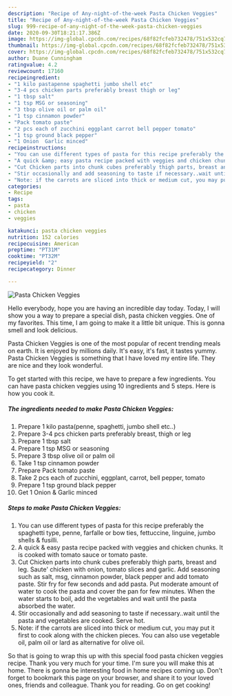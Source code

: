 ```yaml
---
description: "Recipe of Any-night-of-the-week Pasta Chicken Veggies"
title: "Recipe of Any-night-of-the-week Pasta Chicken Veggies"
slug: 999-recipe-of-any-night-of-the-week-pasta-chicken-veggies
date: 2020-09-30T18:21:17.386Z
image: https://img-global.cpcdn.com/recipes/68f82fcfeb732478/751x532cq70/pasta-chicken-veggies-recipe-main-photo.jpg
thumbnail: https://img-global.cpcdn.com/recipes/68f82fcfeb732478/751x532cq70/pasta-chicken-veggies-recipe-main-photo.jpg
cover: https://img-global.cpcdn.com/recipes/68f82fcfeb732478/751x532cq70/pasta-chicken-veggies-recipe-main-photo.jpg
author: Duane Cunningham
ratingvalue: 4.2
reviewcount: 17160
recipeingredient:
- "1 kilo pastapenne spaghetti jumbo shell etc"
- "3-4 pcs chicken parts preferably breast thigh or leg"
- "1 tbsp salt"
- "1 tsp MSG or seasoning"
- "3 tbsp olive oil or palm oil"
- "1 tsp cinnamon powder"
- "Pack tomato paste"
- "2 pcs each of zucchini eggplant carrot bell pepper tomato"
- "1 tsp ground black pepper"
- "1 Onion  Garlic minced"
recipeinstructions:
- "You can use different types of pasta for this recipe preferably the spaghetti type, penne, farfalle or bow ties, fettuccine, linguine, jumbo shells &amp; fusilli."
- "A quick &amp; easy pasta recipe packed with veggies and chicken chunks. It is cooked with tomato sauce or tomato paste."
- "Cut Chicken parts into chunk cubes preferably thigh parts, breast and leg. Saute&#39; chicken with onion, tomato slices and garlic. Add seasoning such as salt, msg, cinnamon powder, black pepper and add tomato paste. Stir fry for few seconds and add pasta. Put moderate amount of water to cook the pasta and cover the pan for few minutes. When the water starts to boil, add the vegetables and wait until the pasta absorbed the water."
- "Stir occasionally and add seasoning to taste if necessary..wait until the pasta and vegetables are cooked. Serve hot."
- "Note: if the carrots are sliced into thick or medium cut, you may put it first to cook along with the chicken pieces. You can also use vegetable oil, palm oil or lard as alternative for olive oil."
categories:
- Recipe
tags:
- pasta
- chicken
- veggies

katakunci: pasta chicken veggies 
nutrition: 152 calories
recipecuisine: American
preptime: "PT31M"
cooktime: "PT32M"
recipeyield: "2"
recipecategory: Dinner

---
```



![Pasta Chicken Veggies](https://img-global.cpcdn.com/recipes/68f82fcfeb732478/751x532cq70/pasta-chicken-veggies-recipe-main-photo.jpg)

Hello everybody, hope you are having an incredible day today. Today, I will show you a way to prepare a special dish, pasta chicken veggies. One of my favorites. This time, I am going to make it a little bit unique. This is gonna smell and look delicious.

Pasta Chicken Veggies is one of the most popular of recent trending meals on earth. It is enjoyed by millions daily. It's easy, it's fast, it tastes yummy. Pasta Chicken Veggies is something that I have loved my entire life. They are nice and they look wonderful.




To get started with this recipe, we have to prepare a few ingredients. You can have pasta chicken veggies using 10 ingredients and 5 steps. Here is how you cook it.

<!--inarticleads1-->

##### The ingredients needed to make Pasta Chicken Veggies:

1. Prepare 1 kilo pasta(penne, spaghetti, jumbo shell etc..)
1. Prepare 3-4 pcs chicken parts preferably breast, thigh or leg
1. Prepare 1 tbsp salt
1. Prepare 1 tsp MSG or seasoning
1. Prepare 3 tbsp olive oil or palm oil
1. Take 1 tsp cinnamon powder
1. Prepare Pack tomato paste
1. Take 2 pcs each of zucchini, eggplant, carrot, bell pepper, tomato
1. Prepare 1 tsp ground black pepper
1. Get 1 Onion &amp; Garlic minced




<!--inarticleads2-->

##### Steps to make Pasta Chicken Veggies:

1. You can use different types of pasta for this recipe preferably the spaghetti type, penne, farfalle or bow ties, fettuccine, linguine, jumbo shells &amp; fusilli.
1. A quick &amp; easy pasta recipe packed with veggies and chicken chunks. It is cooked with tomato sauce or tomato paste.
1. Cut Chicken parts into chunk cubes preferably thigh parts, breast and leg. Saute&#39; chicken with onion, tomato slices and garlic. Add seasoning such as salt, msg, cinnamon powder, black pepper and add tomato paste. Stir fry for few seconds and add pasta. Put moderate amount of water to cook the pasta and cover the pan for few minutes. When the water starts to boil, add the vegetables and wait until the pasta absorbed the water.
1. Stir occasionally and add seasoning to taste if necessary..wait until the pasta and vegetables are cooked. Serve hot.
1. Note: if the carrots are sliced into thick or medium cut, you may put it first to cook along with the chicken pieces. You can also use vegetable oil, palm oil or lard as alternative for olive oil.




So that is going to wrap this up with this special food pasta chicken veggies recipe. Thank you very much for your time. I'm sure you will make this at home. There is gonna be interesting food in home recipes coming up. Don't forget to bookmark this page on your browser, and share it to your loved ones, friends and colleague. Thank you for reading. Go on get cooking!
